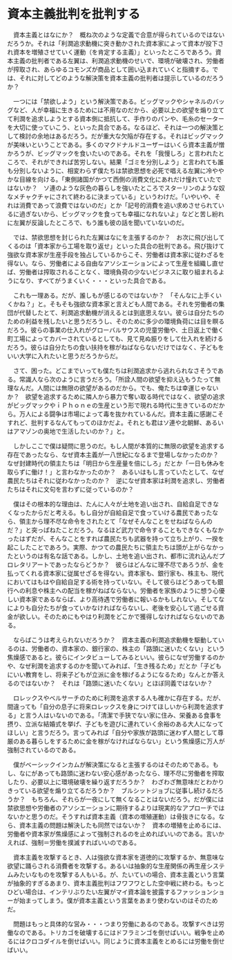 # 資本主義批判を批判する

　資本主義とはなにか？　概ね次のような定義で合意が得られているのではないだろうか。それは「利潤追求動機に突き動かされた資本家によって資本が投下され資本を増殖させていく運動（を肯定する主義）」といったところであろう。資本主義の批判者である左翼は、利潤追求動機のせいで、環境が破壊され、労働者が搾取され、あらゆるコモンズが商品として囲い込まれていくと指摘する。では、それに対してどのような解決策を資本主義の批判者は提示しているのだろうか？

　一つには「禁欲しよう」という解決策である。ビッグマックやシャネルのバッグなど、人が幸福に生きるためには不用なのだから、必要以上の欲望を煽り立てて利潤を追求しようとする資本側に抵抗して、手作りのパンや、毛糸のセーターを大切に使っていこう、といった具合である。なるほど、それは一つの解決策として検討の余地はあるだろう。だが重大な欠陥が存在する。それはビッグマックが美味いということである。多くのマクドナルドユーザーはいくら資本主義が憎かろうが、ビッグマックを食いたいのである。それを「我慢しろ」と言われたところで、それができれば苦労しない。結果「ゴミを分別しよう」と言われても誰も分別しないように、相変わらず僕たちは禁欲思想を必死で唱える左翼に冷ややかな目線を向ける。「東側諸国がかつて西側の消費文化にあれだけ憧れていたではないか？　ソ連のような灰色の暮らしを強いたところでスターリンのような奴なメチャクチャにされて終わるに決まっている」というわけだ。「いやいや、それは消費であって浪費ではないのだ」とか「記号的消費を追い求めさせられているに過ぎないから、ビッグマックを食っても幸福になれないよ」などと苦し紛れに左翼が反論したところで、もう誰も彼の話を聞いていないのだ。

　では、禁欲思想を封じられた左翼はなにを主張するのか？　お次に飛び出してくるのは「資本家から工場を取り返せ」といった具合の批判である。飛び抜けて強欲な資本家が生産手段を独占しているからこそ、労働者は資本家に従わざるを得ない。なら、労働者による自由なアソシエーションによって生産を組織し直せば、労働者は搾取されることなく、環境負荷の少ないビジネスに取り組まれるようになり、すべてがうまくいく・・・といった具合である。

　これも一理ある。だが、誰しもが感じるのではないか？　「そんなに上手くいくかね？」と。そもそも強欲な資本家と言えども人間である。それを労働者の集団が代替したとて、利潤追求動機が消えるとは到底思えない。彼らは自分たちのための利益を残したいと思うだろうし、そのために多少の環境負荷には目を瞑るだろう。彼らの事業の仕入れがグローバルサウスの児童労働や、土日返上で働く町工場によってカバーされているとしても、見て見ぬ振りをして仕入れを続けるだろう。彼らは自分たちの食い扶持を稼がねばならないだけではなく、子どもをいい大学に入れたいと思うだろうからだ。

　さて、困った。どこまでいっても僕たちは利潤追求から逃れられなさそうである。常識人なら次のように言うだろう。「所詮人間の欲望を抑え込もうたって無理なんだ。人間には無限の欲望があるのだから。でも、俺たちは幸運じゃないか？　欲望を追求するために隣人から暴力で奪い取る時代ではなく、欲望の追求がビッグマックやｉＰｈｏｎｅの生産という形で現れる時代に生きているのだから。万人による闘争は市場によって毒を抜かれているんだ。資本主義に感謝こそすれど、批判するなんてもってのほかだよ。それとも君はソ連や北朝鮮、あるいはアマゾンの奥地で生活したいのか？」と。

　しかしここで僕は疑問に思うのだ。もし人間が本質的に無限の欲望を追求する存在であったなら、なぜ資本主義が一八世紀になるまで登場しなかったのか？　なぜ封建時代の領主たちは「明日から生産量を倍にしろ」だとか「一日も休みを取らずに働け！」と言わなかったのか？　あるいはもし言っていたとして、なぜ農民たちはそれに従わなかったのか？　逆になぜ資本家は利潤を追求し、労働者たちはそれに文句を言わずに従っているのか？

　僕はその根本的な理由は、たんに人々が土地を追い出され、自給自足できなくなったからだと考える。もし自分が自給自足で食っていける農民であったなら、領主から理不尽な命令をされたとて「なぜそんなことをせねばならんのだ？」と突っぱねたことだろう。なるほど武力で命令することもできなくもなかったはずだが、そんなことをすれば農民たちも武器を持って立ち上がり、一揆を起こしたことであろう。実際、かつての農民たちに領主たちは頭が上がらなかったというのは有名な話である。しかし、土地を追い出され、都市に流れ込んだプロレタリアートであったならどうか？　彼らはどんなに理不尽であろうが、金を払ってくれる資本家に従属せざるを得ない。資本家も、銀行家も、株主も、現代においてはもはや自給自足する術を持っていない。そして彼らはどうあっても銀行への利息や株主への配当を稼がねばならない。労働者を家族のように想う心優しい資本家であるならば、より高待遇で労働者に報いるかもしれない。そしてなによりも自分たちが食っていかなければならないし、老後を安心して過ごせる資金が欲しい。そのためにもやはり利潤をどこかで獲得しなければならないのである。

　ならばこうは考えられないだろうか？　資本主義の利潤追求動機を駆動しているのは、労働者の、資本家の、銀行家の、株主の「路頭に迷いたくない」という焦燥感であると。彼らにインタビューしてみるといい。彼らになぜ労働するのかや、なぜ利潤を追求するのかを聞いてみれば、「生き残るため」だとか「子どもにいい教育をし、将来子どもが立派に金を稼げるようになるため」なんとか答えるのではないか？　それは「路頭に迷いたくない」とほぼ同義ではないか？

　ロレックスやベルサーチのために利潤を追求する人も確かに存在する。だが、間違っても「自分の息子に将来ロレックスを身につけてほしいから利潤を追求する」と言う人はいないのである。「清潔で手狭でない家に住み、栄養ある食事を摂り、立派な結婚式を挙げ、子どもを遊びに連れていく余裕のある大人になってほしい」と言うだろう。言ってみれば「自分や家族が路頭に迷わず人間として尊厳のある暮らしをするために金を稼がなければならない」という焦燥感に万人が強制されているのである。

　僕がベーシックインカムが解決策になると主張するのはそのためである。もし、なにがあっても路頭に迷わない安心感があったなら、理不尽に労働者を搾取したり、必要以上に環境破壊を繰り返すだろうか？　わざわざ無意味だとわかりきっている欲望を煽り立てるだろうか？　ブルシットジョブに従事し続けるだろうか？　もちろん、それらが一夜にして無くなることはないだろう。だが僕には禁欲思想や労働者のアソシエーションに期待するよりは現実的なアプローチではないかと思うのだ。そうすれば資本主義（資本の増殖運動）は骨抜きになる。なら、資本主義の問題は解決したも同然ではないか？　資本の増殖を止めるには、労働者や資本家が焦燥感によって強制されるのを止めればいいのである。言いかえれば、強制＝労働を撲滅すればいいのである。

　資本主義を攻撃するとき、人は強欲な資本家を道徳的に攻撃するか、無意味な欲望に踊らされる消費者を攻撃する。あるいは抽象的な生産関係の再生産システムみたいなものを攻撃する人もいる。が、たいていの場合、資本主義という言葉が抽象的すぎるあまり、資本主義批判はフワフワとした空中戦に終わる。もっとひどい場合は、インテリぶりたい左翼がマイ資本論を披露するファッションショーが始まってしまう。僕が資本主義という言葉をあまり使わないのはそのためだ。

　問題はもっと具体的な営み・・・つまり労働にあるのである。攻撃すべきは労働なのである。トリカゴを破壊するにはドフラミンゴを倒せばいい。戦争を止めるにはクロコダイルを倒せばいい。同じように資本主義をとめるには労働を倒せばいい。